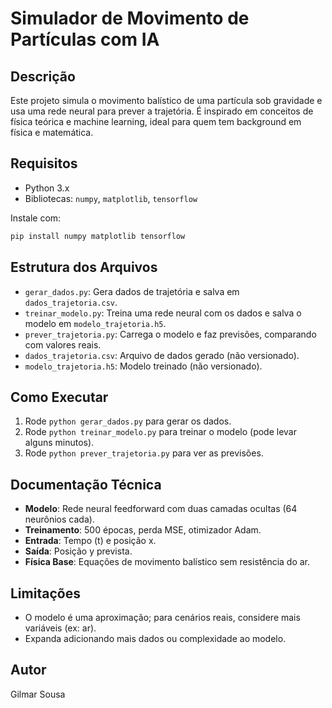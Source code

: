 # Simulador de Movimento de Partículas com IA

## Descrição
Este projeto simula o movimento balístico de uma partícula sob gravidade e usa uma rede neural para prever a trajetória. É inspirado em conceitos de física teórica e machine learning, ideal para quem tem background em física e matemática.

## Requisitos
- Python 3.x
- Bibliotecas: `numpy`, `matplotlib`, `tensorflow`

Instale com:
```bash
pip install numpy matplotlib tensorflow
```

## Estrutura dos Arquivos
- `gerar_dados.py`: Gera dados de trajetória e salva em `dados_trajetoria.csv`.
- `treinar_modelo.py`: Treina uma rede neural com os dados e salva o modelo em `modelo_trajetoria.h5`.
- `prever_trajetoria.py`: Carrega o modelo e faz previsões, comparando com valores reais.
- `dados_trajetoria.csv`: Arquivo de dados gerado (não versionado).
- `modelo_trajetoria.h5`: Modelo treinado (não versionado).

## Como Executar
1. Rode `python gerar_dados.py` para gerar os dados.
2. Rode `python treinar_modelo.py` para treinar o modelo (pode levar alguns minutos).
3. Rode `python prever_trajetoria.py` para ver as previsões.

## Documentação Técnica
- **Modelo**: Rede neural feedforward com duas camadas ocultas (64 neurônios cada).
- **Treinamento**: 500 épocas, perda MSE, otimizador Adam.
- **Entrada**: Tempo (t) e posição x.
- **Saída**: Posição y prevista.
- **Física Base**: Equações de movimento balístico sem resistência do ar.

## Limitações
- O modelo é uma aproximação; para cenários reais, considere mais variáveis (ex: ar).
- Expanda adicionando mais dados ou complexidade ao modelo.

## Autor
Gilmar Sousa
